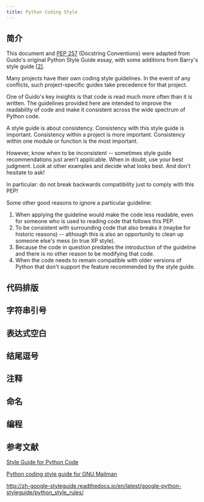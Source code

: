 ```yaml
---
title: Python Coding Style
---
```


## 简介

This document and [PEP 257](https://www.python.org/dev/peps/pep-0257) (Docstring Conventions) were adapted from Guido's original Python Style Guide essay, with some additions from Barry's style guide [[2\]](https://www.python.org/dev/peps/pep-0008/#id9).

Many projects have their own coding style guidelines. In the event of any conflicts, such project-specific guides take precedence for that project.

One of Guido's key insights is that code is read much more often than it is written. The guidelines provided here are intended to improve the readability of code and make it consistent across the wide spectrum of Python code.

A style guide is about consistency. Consistency with this style guide is important. Consistency within a project is more important. Consistency within one module or function is the most important.

However, know when to be inconsistent -- sometimes style guide recommendations just aren't applicable. When in doubt, use your best judgment. Look at other examples and decide what looks best. And don't hesitate to ask!

In particular: do not break backwards compatibility just to comply with this PEP!

Some other good reasons to ignore a particular guideline:

1. When applying the guideline would make the code less readable, even for someone who is used to reading code that follows this PEP.
2. To be consistent with surrounding code that also breaks it (maybe for historic reasons) -- although this is also an opportunity to clean up someone else's mess (in true XP style).
3. Because the code in question predates the introduction of the guideline and there is no other reason to be modifying that code.
4. When the code needs to remain compatible with older versions of Python that don't support the feature recommended by the style guide.

## 代码排版



## 字符串引号



## 表达式空白



## 结尾逗号



## 注释



## 命名



## 编程





## 参考文献

[Style Guide for Python Code](https://www.python.org/dev/peps/pep-0008/)

[Python coding style guide for GNU Mailman](https://barry.warsaw.us/software/STYLEGUIDE.txt)



http://zh-google-styleguide.readthedocs.io/en/latest/google-python-styleguide/python_style_rules/